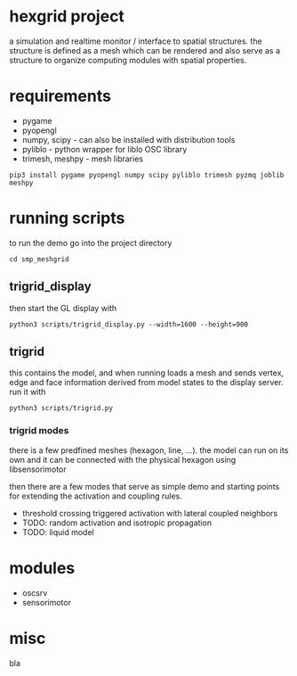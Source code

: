 hexgrid project
===============

a simulation and realtime monitor / interface to spatial structures. the structure is defined as a mesh which can be rendered and also serve as a structure to organize computing modules with spatial properties.

requirements
============

-   pygame
-   pyopengl
-   numpy, scipy - can also be installed with distribution tools
-   pyliblo - python wrapper for liblo OSC library
-   trimesh, meshpy - mesh libraries

``` example
pip3 install pygame pyopengl numpy scipy pyliblo trimesh pyzmq joblib meshpy
```

running scripts
===============

to run the demo go into the project directory

``` example
cd smp_meshgrid
```

trigrid\_display
----------------

then start the GL display with

``` example
python3 scripts/trigrid_display.py --width=1600 --height=900
```

trigrid
-------

this contains the model, and when running loads a mesh and sends vertex, edge and face information derived from model states to the display server. run it with

``` example
python3 scripts/trigrid.py
```

### trigrid modes

there is a few predfined meshes (hexagon, line, ...). the model can run on its own and it can be connected with the physical hexagon using libsensorimotor

then there are a few modes that serve as simple demo and starting points for extending the activation and coupling rules.

-   threshold crossing triggered activation with lateral coupled neighbors
-   TODO: random activation and isotropic propagation
-   TODO: liquid model

modules
=======

-   oscsrv
-   sensorimotor


misc
====

bla

